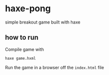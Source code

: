 # haxe-pong
simple breakout game built with haxe

## how to run
Compile game with

```
haxe game.hxml
```

Run the game in a browser off the `index.html` file
